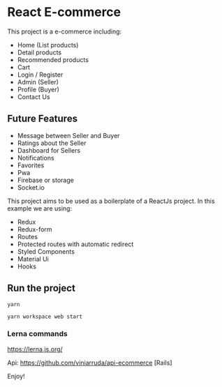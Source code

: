 # React E-commerce

This project is a e-commerce including:

- Home (List products)
- Detail products
- Recommended products
- Cart
- Login / Register
- Admin (Seller)
- Profile (Buyer)
- Contact Us

## Future Features

- Message between Seller and Buyer
- Ratings about the Seller
- Dashboard for Sellers
- Notifications
- Favorites
- Pwa
- Firebase or storage
- Socket.io

This project aims to be used as a boilerplate of a ReactJs project.
In this example we are using:

- Redux
- Redux-form
- Routes
- Protected routes with automatic redirect
- Styled Components
- Material Ui
- Hooks

## Run the project

`yarn`

`yarn workspace web start`

### Lerna commands

https://lerna.js.org/

Api: https://github.com/viniarruda/api-ecommerce [Rails]

Enjoy!
